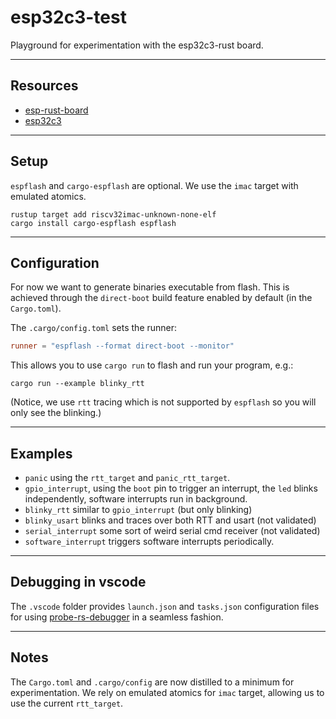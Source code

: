 # esp32c3-test

Playground for experimentation with the esp32c3-rust board.

---

## Resources

- [esp-rust-board](https://github.com/esp-rs/esp-rust-board)
- [esp32c3](https://www.espressif.com/sites/default/files/documentation/esp32-c3_technical_reference_manual_en.pdf)

---

## Setup

`espflash` and `cargo-espflash` are optional. We use the `imac` target with emulated atomics. 

```shell
rustup target add riscv32imac-unknown-none-elf
cargo install cargo-espflash espflash
```

---

## Configuration

For now we want to generate binaries executable from flash. This is achieved through the `direct-boot` build feature enabled by default (in the `Cargo.toml`). 

The `.cargo/config.toml` sets the runner:

``` toml
runner = "espflash --format direct-boot --monitor"
```

This allows you to use `cargo run` to flash and run your program, e.g.:

``` shell
cargo run --example blinky_rtt
```

(Notice, we use `rtt` tracing which is not supported by `espflash` so you will only see the blinking.)

---

## Examples

- `panic` using the `rtt_target` and `panic_rtt_target`.
- `gpio_interrupt`, using the `boot` pin to trigger an interrupt, the `led` blinks independently, software interrupts run in background.
- `blinky_rtt` similar to `gpio_interrupt` (but only blinking)
- `blinky_usart` blinks and traces over both RTT and usart (not validated)
- `serial_interrupt` some sort of weird serial cmd receiver (not validated)
- `software_interrupt` triggers software interrupts periodically.

---

## Debugging in vscode

The `.vscode` folder provides `launch.json` and `tasks.json` configuration files for using [probe-rs-debugger](https://probe.rs/docs/tools/vscode/) in a seamless fashion. 

---

## Notes

The `Cargo.toml` and `.cargo/config` are now distilled to a minimum for experimentation. We rely on emulated atomics for `imac` target, allowing us to use the current `rtt_target`. 

